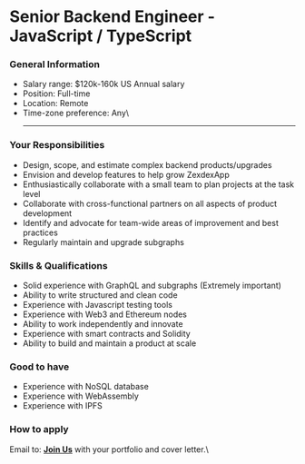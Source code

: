 # Senior Backend Engineer - JavaScript / TypeScript

### **General Information**

- Salary range: $120k-160k US Annual salary
- Position: Full-time
- Location: Remote
- Time-zone preference: Any\
  ***

### **Your Responsibilities**

- Design, scope, and estimate complex backend products/upgrades
- Envision and develop features to help grow ZexdexApp
- Enthusiastically collaborate with a small team to plan projects at the task level
- Collaborate with cross-functional partners on all aspects of product development
- Identify and advocate for team-wide areas of improvement and best practices
- Regularly maintain and upgrade subgraphs

### **Skills & Qualifications**

- Solid experience with GraphQL and subgraphs (Extremely important)
- Ability to write structured and clean code
- Experience with Javascript testing tools
- Experience with Web3 and Ethereum nodes
- Ability to work independently and innovate
- Experience with smart contracts and Solidity
- Ability to build and maintain a product at scale

### **Good to have**

- Experience with NoSQL database
- Experience with WebAssembly
- Experience with IPFS

### How to apply

Email to: **[Join Us](mailto:joinus@zexdex.app)** with your portfolio and cover letter.\
